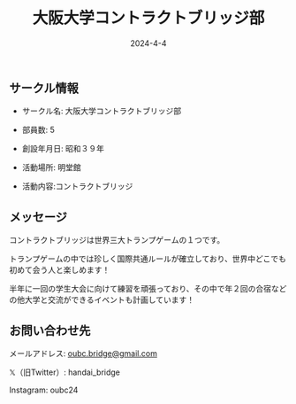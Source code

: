 ﻿---
title: '大阪大学コントラクトブリッジ部'
excerpt: ''
date: '2024-4-4'
iconImage: '/assets/001/icon.png'
coverImage: '/assets/001/cover.jpg'
ogImage:
  url: '/assets/001/icon.png'
tags:
  - 'サークル'
  - '活動中'
---

## サークル情報
- サークル名: 大阪大学コントラクトブリッジ部
- 部員数: 5
- 創設年月日: 昭和３９年
- 活動場所: 明堂館

- 活動内容:コントラクトブリッジ

## メッセージ
コントラクトブリッジは世界三大トランプゲームの１つです。

トランプゲームの中では珍しく国際共通ルールが確立しており、世界中どこでも初めて会う人と楽しめます！

半年に一回の学生大会に向けて練習を頑張っており、その中で年２回の合宿などの他大学と交流ができるイベントも計画しています！

## お問い合わせ先
メールアドレス: oubc.bridge@gmail.com  

𝕏（旧Twitter）: handai_bridge  

Instagram: oubc24  

